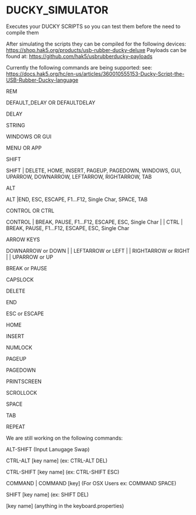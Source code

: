 # DUCKY_SIMULATOR
Executes your DUCKY SCRIPTS so you can test them before the need to compile them

After simulating the scripts they can be compiled for the following devices:
  https://shop.hak5.org/products/usb-rubber-ducky-deluxe
Payloads can be found at:
  https://github.com/hak5/usbrubberducky-payloads


Currently the following commands are being supported:
see: https://docs.hak5.org/hc/en-us/articles/360010555153-Ducky-Script-the-USB-Rubber-Ducky-language


REM

DEFAULT_DELAY OR DEFAULTDELAY

DELAY

STRING

WINDOWS OR GUI

MENU OR APP

SHIFT

  SHIFT | DELETE, HOME, INSERT, PAGEUP, PAGEDOWN, WINDOWS, GUI, UPARROW, DOWNARROW, LEFTARROW, RIGHTARROW, TAB

ALT

  ALT |END, ESC, ESCAPE, F1…F12, Single Char, SPACE, TAB

CONTROL OR CTRL

   CONTROL | BREAK, PAUSE, F1…F12, ESCAPE, ESC, Single Char | | CTRL | BREAK, PAUSE, F1…F12, ESCAPE, ESC, Single Char

ARROW KEYS

   DOWNARROW or DOWN | | LEFTARROW or LEFT | | RIGHTARROW or RIGHT | | UPARROW or UP

BREAK or PAUSE

CAPSLOCK

DELETE

END

ESC or ESCAPE

HOME

INSERT

NUMLOCK

PAGEUP

PAGEDOWN

PRINTSCREEN

SCROLLOCK

SPACE

TAB

REPEAT




We are still working on the following commands:

   ALT-SHIFT (Input Lanugage Swap)

   CTRL-ALT [key name] (ex: CTRL-ALT DEL)

   CTRL-SHIFT [key name] (ex: CTRL-SHIFT ESC)

   COMMAND | COMMAND [key] (For OSX Users ex: COMMAND SPACE)

   SHIFT [key name] (ex: SHIFT DEL)

   [key name] (anything in the keyboard.properties)
